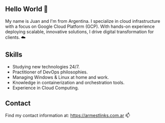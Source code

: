 ## Hello World 👋

My name is Juan and I'm from Argentina. I specialize in cloud infrastructure with a focus on Google Cloud Platform (GCP). 
With hands-on experience deploying scalable, innovative solutions, I drive digital transformation for clients. ☁️

## Skills
- Studying new technologies 24/7.
- Practitioner of DevOps philosophies.
- Managing Windows & Linux at home and work.
- Knowledge in containerization and orchestration tools.
- Experience in Cloud Computing.

## Contact 
Find my contact information at: https://armestlinks.com.ar 📫

<!--
**ArmestLinks/ArmestLinks** is a ✨ _special_ ✨ repository because its `README.md` (this file) appears on your GitHub profile.

Here are some ideas to get you started:

- 🔭 I’m currently working on ...
- 🌱 I’m currently learning ...
- 👯 I’m looking to collaborate on ...
- 🤔 I’m looking for help with ...
- 💬 Ask me about ...
- 📫 How to reach me: ...
- 😄 Pronouns: ...
- ⚡ Fun fact: ...
-->

